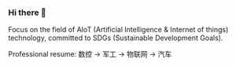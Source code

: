### Hi there 👋

<!--
**luhuadong/luhuadong** is a ✨ _special_ ✨ repository because its `README.md` (this file) appears on your GitHub profile.

Here are some ideas to get you started:

- 🔭 I’m currently working on ...
- 🌱 I’m currently learning ...
- 👯 I’m looking to collaborate on ...
- 🤔 I’m looking for help with ...
- 💬 Ask me about ...
- 📫 How to reach me: ...
- 😄 Pronouns: ...
- ⚡ Fun fact: ...
-->

Focus on the field of AIoT (Artificial Intelligence & Internet of things) technology, committed to SDGs (Sustainable Development Goals).

Professional resume: 数控 -> 军工 -> 物联网 -> 汽车
